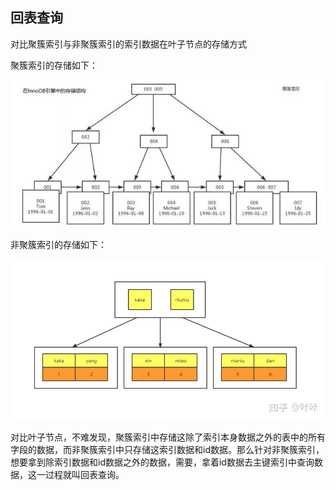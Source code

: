 ## 回表查询



对比聚簇索引与非聚簇索引的索引数据在叶子节点的存储方式

聚簇索引的存储如下：

![avatar](../../images/cefc1e178a82b901.webp)

非聚簇索引的存储如下：

![avatar](../../images/v2-525127069.webp)



对比叶子节点，不难发现，聚簇索引中存储这除了索引本身数据之外的表中的所有字段的数据，而非聚簇索引中只存储这索引数据和id数据。那么针对非聚簇索引，想要拿到除索引数据和id数据之外的数据，需要，拿着id数据去主键索引中查询数据，这一过程就叫回表查询。